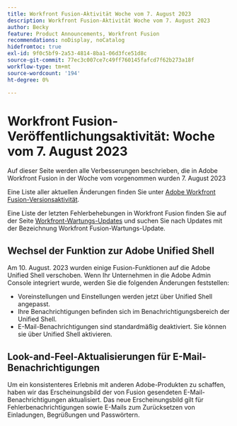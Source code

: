 ```yaml
---
title: Workfront Fusion-Aktivität Woche vom 7. August 2023
description: Workfront Fusion-Aktivität Woche vom 7. August 2023
author: Becky
feature: Product Announcements, Workfront Fusion
recommendations: noDisplay, noCatalog
hidefromtoc: true
exl-id: 9f0c5bf9-2a53-4814-8ba1-06d3fce51d8c
source-git-commit: 77ec3c007ce7c49ff760145fafcd7f62b273a18f
workflow-type: tm+mt
source-wordcount: '194'
ht-degree: 0%

---
```


# Workfront Fusion-Veröffentlichungsaktivität: Woche vom 7. August 2023

Auf dieser Seite werden alle Verbesserungen beschrieben, die in Adobe Workfront Fusion in der Woche vom vorgenommen wurden
&#x200B;7. August 2023

Eine Liste aller aktuellen Änderungen finden Sie unter [Adobe Workfront Fusion-Versionsaktivität](/help/workfront-fusion/fusion-product-releases/fusion-release-activity.md).

Eine Liste der letzten Fehlerbehebungen in Workfront Fusion finden Sie auf der Seite [Workfront-Wartungs-Updates](https://experienceleague.adobe.com/docs/workfront-known-issues/releases/current-updates.html?lang=de) und suchen Sie nach Updates mit der Bezeichnung Workfront Fusion-Wartungs-Update.

## Wechsel der Funktion zur Adobe Unified Shell

Am 10. August. 2023 wurden einige Fusion-Funktionen auf die Adobe Unified Shell verschoben. Wenn Ihr Unternehmen in die Adobe Admin Console integriert wurde, werden Sie die folgenden Änderungen feststellen:

* Voreinstellungen und Einstellungen werden jetzt über Unified Shell angepasst.
* Ihre Benachrichtigungen befinden sich im Benachrichtigungsbereich der Unified Shell.
* E-Mail-Benachrichtigungen sind standardmäßig deaktiviert. Sie können sie über Unified Shell aktivieren.


## Look-and-Feel-Aktualisierungen für E-Mail-Benachrichtigungen

Um ein konsistenteres Erlebnis mit anderen Adobe-Produkten zu schaffen, haben wir das Erscheinungsbild der von Fusion gesendeten E-Mail-Benachrichtigungen aktualisiert. Das neue Erscheinungsbild gilt für Fehlerbenachrichtigungen sowie E-Mails zum Zurücksetzen von Einladungen, Begrüßungen und Passwörtern.
